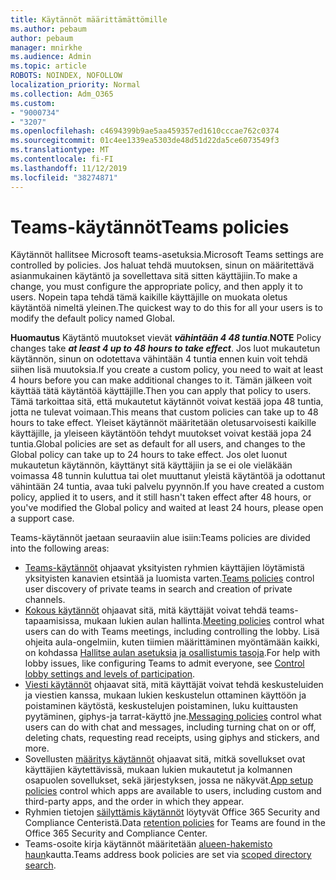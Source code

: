 ```yaml
---
title: Käytännöt määrittämättömille
ms.author: pebaum
author: pebaum
manager: mnirkhe
ms.audience: Admin
ms.topic: article
ROBOTS: NOINDEX, NOFOLLOW
localization_priority: Normal
ms.collection: Adm_O365
ms.custom:
- "9000734"
- "3207"
ms.openlocfilehash: c4694399b9ae5aa459357ed1610cccae762c0374
ms.sourcegitcommit: 01c4ee1339ea5303de48d51d22da5ce6073549f3
ms.translationtype: MT
ms.contentlocale: fi-FI
ms.lasthandoff: 11/12/2019
ms.locfileid: "38274871"
---
```

# <a name="teams-policies"></a><span data-ttu-id="a1512-102">Teams-käytännöt</span><span class="sxs-lookup"><span data-stu-id="a1512-102">Teams policies</span></span>

<span data-ttu-id="a1512-103">Käytännöt hallitsee Microsoft teams-asetuksia.</span><span class="sxs-lookup"><span data-stu-id="a1512-103">Microsoft Teams settings are controlled by policies.</span></span> <span data-ttu-id="a1512-104">Jos haluat tehdä muutoksen, sinun on määritettävä asianmukainen käytäntö ja sovellettava sitä sitten käyttäjiin.</span><span class="sxs-lookup"><span data-stu-id="a1512-104">To make a change, you must configure the appropriate policy, and then apply it to users.</span></span> <span data-ttu-id="a1512-105">Nopein tapa tehdä tämä kaikille käyttäjille on muokata oletus käytäntöä nimeltä yleinen.</span><span class="sxs-lookup"><span data-stu-id="a1512-105">The quickest way to do this for all your users is to modify the default policy named Global.</span></span> 

<span data-ttu-id="a1512-106">**Huomautus** Käytäntö muutokset vievät ***vähintään 4 48 tuntia***.</span><span class="sxs-lookup"><span data-stu-id="a1512-106">**NOTE** Policy changes take ***at least 4 up to 48 hours to take effect***.</span></span> <span data-ttu-id="a1512-107">Jos luot mukautetun käytännön, sinun on odotettava vähintään 4 tuntia ennen kuin voit tehdä siihen lisä muutoksia.</span><span class="sxs-lookup"><span data-stu-id="a1512-107">If you create a custom policy, you need to wait at least 4 hours before you can make additional changes to it.</span></span> <span data-ttu-id="a1512-108">Tämän jälkeen voit käyttää tätä käytäntöä käyttäjille.</span><span class="sxs-lookup"><span data-stu-id="a1512-108">Then you can apply that policy to users.</span></span> <span data-ttu-id="a1512-109">Tämä tarkoittaa sitä, että mukautetut käytännöt voivat kestää jopa 48 tuntia, jotta ne tulevat voimaan.</span><span class="sxs-lookup"><span data-stu-id="a1512-109">This means that custom policies can take up to 48 hours to take effect.</span></span> <span data-ttu-id="a1512-110">Yleiset käytännöt määritetään oletusarvoisesti kaikille käyttäjille, ja yleiseen käytäntöön tehdyt muutokset voivat kestää jopa 24 tuntia.</span><span class="sxs-lookup"><span data-stu-id="a1512-110">Global policies are set as default for all users, and changes to the Global policy can take up to 24 hours to take effect.</span></span> <span data-ttu-id="a1512-111">Jos olet luonut mukautetun käytännön, käyttänyt sitä käyttäjiin ja se ei ole vieläkään voimassa 48 tunnin kuluttua tai olet muuttanut yleistä käytäntöä ja odottanut vähintään 24 tuntia, avaa tuki palvelu pyynnön.</span><span class="sxs-lookup"><span data-stu-id="a1512-111">If you have created a custom policy, applied it to users, and it still hasn't taken effect after 48 hours, or you've modified the Global policy and waited at least 24 hours, please open a support case.</span></span>

<span data-ttu-id="a1512-112">Teams-käytännöt jaetaan seuraaviin alue isiin:</span><span class="sxs-lookup"><span data-stu-id="a1512-112">Teams policies are divided into the following areas:</span></span>

- <span data-ttu-id="a1512-113">[Teams-käytännöt](https://docs.microsoft.com/MicrosoftTeams/teams-policies) ohjaavat yksityisten ryhmien käyttäjien löytämistä yksityisten kanavien etsintää ja luomista varten.</span><span class="sxs-lookup"><span data-stu-id="a1512-113">[Teams policies](https://docs.microsoft.com/MicrosoftTeams/teams-policies) control user discovery of private teams in search and creation of private channels.</span></span>  
- <span data-ttu-id="a1512-114">[Kokous käytännöt](https://docs.microsoft.com/microsoftteams/meeting-policies-in-teams) ohjaavat sitä, mitä käyttäjät voivat tehdä teams-tapaamisissa, mukaan lukien aulan hallinta.</span><span class="sxs-lookup"><span data-stu-id="a1512-114">[Meeting policies](https://docs.microsoft.com/microsoftteams/meeting-policies-in-teams) control what users can do with Teams meetings, including controlling the lobby.</span></span> <span data-ttu-id="a1512-115">Lisä ohjeita aula-ongelmiin, kuten tiimien määrittäminen myöntämään kaikki, on kohdassa [Hallitse aulan asetuksia ja osallistumis tasoja](https://docs.microsoft.com/en-us/alchemyinsights/bypass-lobby).</span><span class="sxs-lookup"><span data-stu-id="a1512-115">For help with lobby issues, like configuring Teams to admit everyone, see [Control lobby settings and levels of participation](https://docs.microsoft.com/en-us/alchemyinsights/bypass-lobby).</span></span>
- <span data-ttu-id="a1512-116">[Viesti käytännöt](https://docs.microsoft.com/microsoftteams/messaging-policies-in-teams) ohjaavat sitä, mitä käyttäjät voivat tehdä keskusteluiden ja viestien kanssa, mukaan lukien keskustelun ottaminen käyttöön ja poistaminen käytöstä, keskustelujen poistaminen, luku kuittausten pyytäminen, giphys-ja tarrat-käyttö jne.</span><span class="sxs-lookup"><span data-stu-id="a1512-116">[Messaging policies](https://docs.microsoft.com/microsoftteams/messaging-policies-in-teams) control what users can do with chat and messages, including turning chat on or off, deleting chats, requesting read receipts, using giphys and stickers, and more.</span></span>
- <span data-ttu-id="a1512-117">Sovellusten [määritys käytännöt](https://docs.microsoft.com/MicrosoftTeams/teams-app-setup-policies) ohjaavat sitä, mitkä sovellukset ovat käyttäjien käytettävissä, mukaan lukien mukautetut ja kolmannen osapuolen sovellukset, sekä järjestyksen, jossa ne näkyvät.</span><span class="sxs-lookup"><span data-stu-id="a1512-117">[App setup policies](https://docs.microsoft.com/MicrosoftTeams/teams-app-setup-policies) control which apps are available to users, including custom and third-party apps, and the order in which they appear.</span></span>  
- <span data-ttu-id="a1512-118">Ryhmien tietojen [säilyttämis käytännöt](https://docs.microsoft.com/microsoftteams/retention-policies) löytyvät Office 365 Security and Compliance Centeristä.</span><span class="sxs-lookup"><span data-stu-id="a1512-118">Data [retention policies](https://docs.microsoft.com/microsoftteams/retention-policies) for Teams are found in the Office 365 Security and Compliance Center.</span></span>
- <span data-ttu-id="a1512-119">Teams-osoite kirja käytännöt määritetään [alueen-hakemisto haun](https://docs.microsoft.com/MicrosoftTeams/teams-scoped-directory-search)kautta.</span><span class="sxs-lookup"><span data-stu-id="a1512-119">Teams address book policies are set via [scoped directory search](https://docs.microsoft.com/MicrosoftTeams/teams-scoped-directory-search).</span></span>